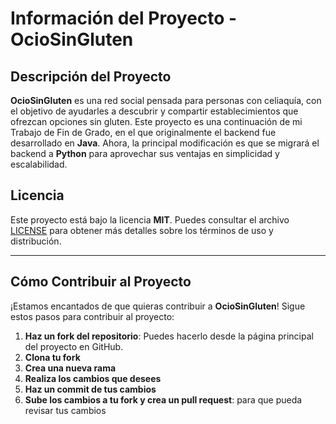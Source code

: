 # Información del Proyecto - OcioSinGluten

## Descripción del Proyecto

**OcioSinGluten** es una red social pensada para personas con celiaquía, con el objetivo de ayudarles a descubrir y compartir establecimientos que ofrezcan opciones sin gluten. Este proyecto es una continuación de mi Trabajo de Fin de Grado, en el que originalmente el backend fue desarrollado en **Java**. Ahora, la principal modificación es que se migrará el backend a **Python** para aprovechar sus ventajas en simplicidad y escalabilidad.

## Licencia

Este proyecto está bajo la licencia **MIT**. Puedes consultar el archivo [LICENSE](./LICENSE) para obtener más detalles sobre los términos de uso y distribución.

---

## Cómo Contribuir al Proyecto

¡Estamos encantados de que quieras contribuir a **OcioSinGluten**! Sigue estos pasos para contribuir al proyecto:

1. **Haz un fork del repositorio**: Puedes hacerlo desde la página principal del proyecto en GitHub.
2. **Clona tu fork**
3. **Crea una nueva rama**
4. **Realiza los cambios que desees**
5. **Haz un commit de tus cambios**
6. **Sube los cambios a tu fork y crea un pull request**: para que pueda revisar tus cambios
  
